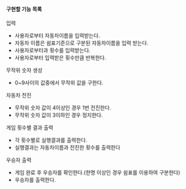 #### 구현할 기능 목록
입력
- 사용자로부터 자동차이름을 입력받는다.
- 자동차 이름은 쉼표기준으로 구분된 자동차이름을 입력 받는다.
- 사용자로부터과 횟수를 입력받는다.
- 사용자로부터 입력받은 횟수만큼 반복한다.

무작위 숫자 생성
- 0~9사이의 값중에서 무작위 값을 구한다.

자동차 전진
- 무작위 숫자 값이 4이상인 경우 1번 전진한다.
- 무작위 숫자 값이 3이하인 경우 정지한다.

게임 횟수별 결과 출력
- 각 횟수별로 실행결과를 출력한다.
- 실행결과는 자동차이름과 전진한 횟수를 출력한다

우승자 출력
- 게임 완료 후 우승자를 확인한다.(한명 이상인 경우 쉼표를 이용하여 구분한다)
- 우승자를 출력한다.
 
